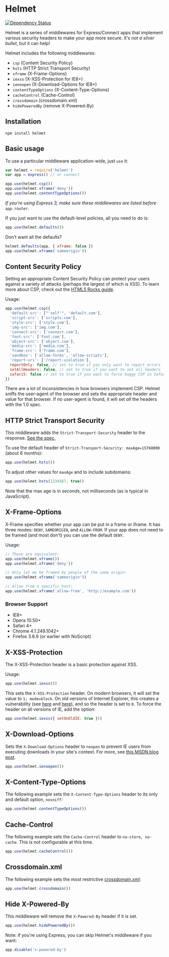 Helmet
======

[![Dependency Status](https://david-dm.org/evilpacket/helmet.png)](https://david-dm.org/evilpacket/helmet)

Helmet is a series of middlewares for Express/Connect apps that implement various security headers to make your app more secure. *It's not a silver bullet*, but it can help!

Helmet includes the following middlewares:

- `csp` (Content Security Policy)
- `hsts` (HTTP Strict Transport Security)
- `xframe` (X-Frame-Options)
- `iexss` (X-XSS-Protection for IE8+)
- `ienoopen` (X-Download-Options for IE8+)
- `contentTypeOptions` (X-Content-Type-Options)
- `cacheControl` (Cache-Control)
- `crossdomain` (crossdomain.xml)
- `hidePoweredBy` (remove X-Powered-By)

Installation
------------

    npm install helmet

Basic usage
-----------


To use a particular middleware application-wide, just `use` it:

```javascript
var helmet = require('helmet')
var app = express() // or connect

app.use(helmet.csp())
app.use(helmet.xframe('deny'))
app.use(helmet.contentTypeOptions())
```

*If you're using Express 3, make sure these middlewares are listed before `app.router`.*

If you just want to use the default-level policies, all you need to do is:

```javascript
app.use(helmet.defaults())
```

Don't want all the defaults?

```javascript
helmet.defaults(app, { xframe: false })
app.use(helmet.xframe('sameorigin'))
```

Content Security Policy
------------------------

Setting an appropriate Content Security Policy can protect your users against a variety of attacks (perhaps the largest of which is XSS). To learn more about CSP, check out the [HTML5 Rocks guide](http://www.html5rocks.com/en/tutorials/security/content-security-policy/).

Usage:

```javascript
app.use(helmet.csp({
  'default-src': ["'self'", 'default.com'],
  'script-src': ['scripts.com'],
  'style-src': ['style.com'],
  'img-src': ['img.com'],
  'connect-src': ['connect.com'],
  'font-src': ['font.com'],
  'object-src': ['object.com'],
  'media-src': ['media.com'],
  'frame-src': ['frame.com'],
  'sandbox': ['allow-forms', 'allow-scripts'],
  'report-uri': ['/report-violation'],
  reportOnly: false, // set to true if you only want to report errors
  setAllHeaders: false, // set to true if you want to set all headers
  safari5: false // set to true if you want to force buggy CSP in Safari 5
})
```

There are a lot of inconsistencies in how browsers implement CSP. Helmet sniffs the user-agent of the browser and sets the appropriate header and value for that browser. If no user-agent is found, it will set _all_ the headers with the 1.0 spec.

HTTP Strict Transport Security
-------------------------------

This middleware adds the `Strict-Transport-Security` header to the response. [See the spec.](http://tools.ietf.org/html/draft-ietf-websec-strict-transport-sec-04)

To use the default header of `Strict-Transport-Security: maxAge=15768000` (about 6 months):

```javascript
app.use(helmet.hsts())
```

To adjust other values for `maxAge` and to include subdomains:

```javascript
app.use(helmet.hsts(1234567, true))
```

Note that the max age is in _seconds_, not milliseconds (as is typical in JavaScript).

X-Frame-Options
---------------

X-Frame specifies whether your app can be put in a frame or iframe. It has three modes: `DENY`, `SAMEORIGIN`, and `ALLOW-FROM`. If your app does not need to be framed (and most don't) you can use the default `DENY`.

Usage:

```javascript
// These are equivalent:
app.use(helmet.xframe())
app.use(helmet.xframe('deny'))

// Only let me be framed by people of the same origin:
app.use(helmet.xframe('sameorigin'))

// Allow from a specific host:
app.use(helmet.xframe('allow-from', 'http://example.com'))
```

### Browser Support

- IE8+
- Opera 10.50+
- Safari 4+
- Chrome 4.1.249.1042+
- Firefox 3.6.9 (or earlier with NoScript)

X-XSS-Protection
-----------------

The X-XSS-Protection header is a basic protection against XSS.

Usage:

```javascript
app.use(helmet.iexss())
```

This sets the `X-XSS-Protection` header. On modern browsers, it will set the value to `1; mode=block`. On old versions of Internet Explorer, this creates a vulnerability (see [here](http://hackademix.net/2009/11/21/ies-xss-filter-creates-xss-vulnerabilities/) and [here](http://technet.microsoft.com/en-us/security/bulletin/MS10-002)), and so the header is set to `0`. To force the header on all versions of IE, add the option:

```javascript
app.use(helmet.iexss({ setOnOldIE: true }))
```

## X-Download-Options

Sets the `X-Download-Options` header to `noopen` to prevent IE users from executing downloads in your site's context. For more, see [this MSDN blog post](http://blogs.msdn.com/b/ie/archive/2008/07/02/ie8-security-part-v-comprehensive-protection.aspx).

```javascript
app.use(helmet.ienoopen())
```

X-Content-Type-Options
----------------------

The following example sets the `X-Content-Type-Options` header to its only and default option, `nosniff`:

```javascript
app.use(helmet.contentTypeOptions())
```

Cache-Control
-------------

The following example sets the `Cache-Control` header to `no-store, no-cache`. This is not configurable at this time.

```javascript
app.use(helmet.cacheControl())
```

Crossdomain.xml
---------------

The following example sets the most restrictive [crossdomain.xml](http://www.adobe.com/devnet/articles/crossdomain_policy_file_spec.html):

```javascript
app.use(helmet.crossdomain())
```

Hide X-Powered-By
-----------------

This middleware will remove the `X-Powered-By` header if it is set.

```javascript
app.use(helmet.hidePoweredBy())
```

Note: if you're using Express, you can skip Helmet's middleware if you want:

```javascript
app.disable('x-powered-by')
```
